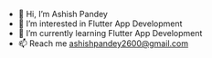 - 👋 Hi, I’m Ashish Pandey
- 👀 I’m interested in Flutter App Development
- 🌱 I’m currently learning Flutter App Development
- 📫 Reach me ashishpandey2600@gmail.com

<!---
ashishpandey2600/ashishpandey2600 is a ✨ special ✨ repository because its `README.md` (this file) appears on your GitHub profile.
You can click the Preview link to take a look at your changes.
--->
